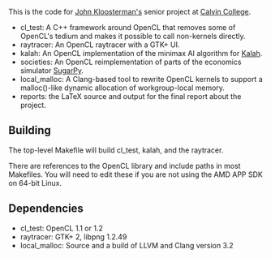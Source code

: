 This is the code for [John Kloosterman's](http://jkloosterman.net) senior project at [Calvin College](http://cs.calvin.edu).

* cl_test: A C++ framework around OpenCL that removes some of OpenCL's tedium and makes it possible to call non-kernels directly.
* raytracer: An OpenCL raytracer with a GTK+ UI.
* kalah: An OpenCL implementation of the minimax AI algorithm for [Kalah](http://en.wikipedia.org/wiki/Kalah).
* societies: An OpenCL reimplementation of parts of the economics simulator [SugarPy](http://abs.calvin.edu/hg/sugarpy/).
* local_malloc: A Clang-based tool to rewrite OpenCL kernels to support a malloc()-like dynamic allocation of workgroup-local memory.
* reports: the LaTeX source and output for the final report about the project.

Building
--------
The top-level Makefile will build cl_test, kalah, and the raytracer.

There are references to the OpenCL library and include paths in most Makefiles. You will need to edit these if you are not using the AMD APP SDK on 64-bit Linux.

Dependencies
------------
* cl_test: OpenCL 1.1 or 1.2
* raytracer: GTK+ 2, libpng 1.2.49
* local_malloc: Source and a build of LLVM and Clang version 3.2
